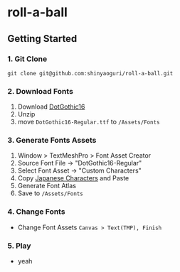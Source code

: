 # roll-a-ball

## Getting Started

### 1. Git Clone
```
git clone git@github.com:shinyaoguri/roll-a-ball.git
```

### 2. Download Fonts
1. Download [DotGothic16](https://fonts.google.com/specimen/DotGothic16?subset=japanese)
2. Unzip
3. move `DotGothic16-Regular.ttf` to `/Assets/Fonts`

### 3. Generate Fonts Assets
1. Window > TextMeshPro > Font Asset Creator
2. Source Font File → "DotGothic16-Regular"
3. Select Font Asset → "Custom Characters"
4. Copy [Japanese Characters](https://gist.github.com/kgsi/ed2f1c5696a2211c1fd1e1e198c96ee4) and Paste
5. Generate Font Atlas
6. Save to `/Assets/Fonts`

### 4. Change Fonts
- Change Font Assets `Canvas > Text(TMP), Finish`

### 5. Play
- yeah
